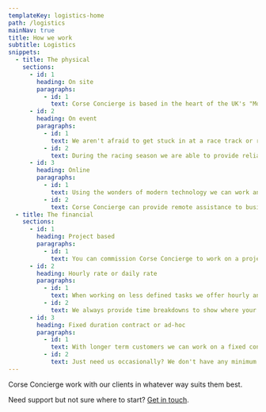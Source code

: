```yaml
---
templateKey: logistics-home
path: /logistics
mainNav: true
title: How we work
subtitle: Logistics
snippets: 
  - title: The physical
    sections: 
      - id: 1
        heading: On site
        paragraphs:
          - id: 1
            text: Corse Concierge is based in the heart of the UK's "Motorsport Valley". From this central location we can function from your offices and workshops as an extension of your team.
      - id: 2
        heading: On event
        paragraphs:
          - id: 1
            text: We aren't afraid to get stuck in at a race track or rally stage. 9-5, Monday to Friday isn't how we operate.
          - id: 2
            text: During the racing season we are able to provide reliable race team support.
      - id: 3
        heading: Online
        paragraphs:
          - id: 1
            text: Using the wonders of modern technology we can work anywhere in the world.
          - id: 2
            text: Corse Concierge can provide remote assistance to businesses without the need to be in the same place, but with the same level of service as face to face clients.
  - title: The financial
    sections: 
      - id: 1
        heading: Project based
        paragraphs:
          - id: 1
            text: You can commission Corse Concierge to work on a project basis. We'll discuss with you the scope of work, and then provide a quote to cover this before work commences.
      - id: 2
        heading: Hourly rate or daily rate
        paragraphs:
          - id: 1
            text: When working on less defined tasks we offer hourly and daily rates. This flexible solution is perfect for regular clients.
          - id: 2
            text: We always provide time breakdowns to show where your money is going.
      - id: 3
        heading: Fixed duration contract or ad-hoc
        paragraphs:
          - id: 1
            text: With longer term customers we can work on a fixed contract with regular time and tasks for better budgeting.
          - id: 2
            text: Just need us occasionally? We don't have any minimum charges, so can help out ad-hoc.
---
```


Corse Concierge work with our clients in whatever way suits them best.

Need support but not sure where to start? [Get in touch](/contact).
